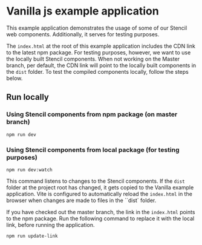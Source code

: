# Vanilla js example application

This example application demonstrates the usage of some of our Stencil web components. Additionally, it serves for testing purposes.

The `index.html` at the root of this example application includes the CDN link to the latest npm package. 
For testing purposes, however, we want to use the locally built Stencil components. 
When not working on the Master branch, per default, the CDN link will point to the locally built components in the ```dist``` folder.
To test the compiled components locally, follow the steps below.

## Run locally

### Using Stencil components from npm package (on master branch)

```npm run dev```

### Using Stencil components from local package (for testing purposes)

 ```npm run dev:watch```

 This command listens to changes to the Stencil components. If the ``dist`` folder at the project root has changed, it gets copied to the Vanilla example application. Vite is configured to automatically reload the ```index.html``` in the browser when changes are made to files in the ``dist` folder. 

 If you have checked out the master branch, the link in the ```index.html``` points to the npm package. Run the following command to replace it with the local link, before running the application.

 ```npm run update-link```
